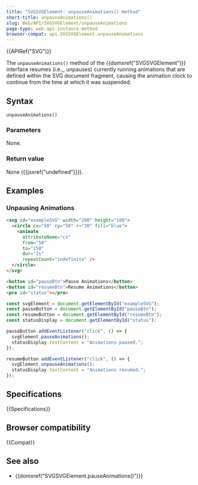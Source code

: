 ```yaml
---
title: "SVGSVGElement: unpauseAnimations() method"
short-title: unpauseAnimations()
slug: Web/API/SVGSVGElement/unpauseAnimations
page-type: web-api-instance-method
browser-compat: api.SVGSVGElement.unpauseAnimations
---
```


{{APIRef("SVG")}}

The `unpauseAnimations()` method of the {{domxref("SVGSVGElement")}} interface resumes (i.e.,, unpauses) currently running animations that are defined within the SVG document fragment, causing the animation clock to continue from the time at which it was suspended.

## Syntax

```js-nolint
unpauseAnimations()
```

### Parameters

None.

### Return value

None ({{jsxref("undefined")}}).

## Examples

### Unpausing Animations

```html
<svg id="exampleSVG" width="200" height="100">
  <circle cx="50" cy="50" r="30" fill="blue">
    <animate
      attributeName="cx"
      from="50"
      to="150"
      dur="2s"
      repeatCount="indefinite" />
  </circle>
</svg>

<button id="pauseBtn">Pause Animations</button>
<button id="resumeBtn">Resume Animations</button>
<pre id="status"></pre>
```

```js
const svgElement = document.getElementById("exampleSVG");
const pauseButton = document.getElementById("pauseBtn");
const resumeButton = document.getElementById("resumeBtn");
const statusDisplay = document.getElementById("status");

pauseButton.addEventListener("click", () => {
  svgElement.pauseAnimations();
  statusDisplay.textContent = "Animations paused.";
});

resumeButton.addEventListener("click", () => {
  svgElement.unpauseAnimations();
  statusDisplay.textContent = "Animations resumed.";
});
```

## Specifications

{{Specifications}}

## Browser compatibility

{{Compat}}

## See also

- {{domxref("SVGSVGElement.pauseAnimations()")}}
